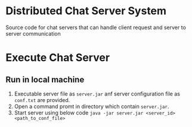 # Distributed Chat Server System
Source code for chat servers that can handle client request and server to server communication

# Execute Chat Server
## Run in local machine
1. Executable server file as `server.jar` anf server configuration file as `conf.txt` are provided.
2. Open a command promt in directory which contain `server.jar`.
3. Start server using below code
`java -jar server.jar <server_id> <path_to_conf_file>`



